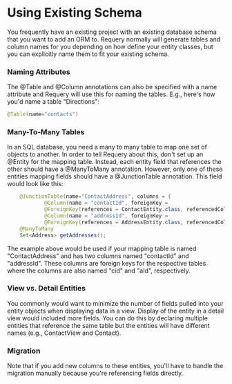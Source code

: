 Using Existing Schema
=====================

You frequently have an existing project with an existing database schema that you want to add an ORM to.  Requery normally will generate tables and column names for you depending on how define your entity classes, but you can explicitly name them to fit your existing schema.

### Naming Attributes
The @Table and @Column annotations can also be specified with a name attribute and Requery will use this for naming the tables.  E.g., here's how you'd name a table "Directions":

```java
@Table(name="contacts")
```

### Many-To-Many Tables

In an SQL database, you need a many to many table to map one set of objects to another.  In order to tell Requery about this, don't set up an @Entity for the mapping table.  Instead, each entity field that references the other should have a @ManyToMany annotation.  However, only one of these entities mapping fields should have a @JunctionTable annotation.  This field would look like this:

```java
    @JunctionTable(name="ContactAddress", columns = {
            @Column(name = "contactId", foreignKey =
            @ForeignKey(references = ContactEntity.class, referencedColumn = "cid")),
            @Column(name = "addressId", foreignKey =
            @ForeignKey(references = AddressEntity.class, referencedColumn = "aid")) })
    @ManyToMany
    Set<Address> getAddresses();
```

The example above would be used if your mapping table is named "ContactAddress" and has two columns named "contactId" and "addressId".  These columns are foreign keys for the respective tables where the columns are also named "cid" and "aId", respectively.

### View vs. Detail Entities
You commonly would want to minimize the number of fields pulled into your entity objects when displaying data in a view.  Display of the entity in a detail view would included more fields.  You can do this by declaring multiple entities that reference the same table but the entities will have different names (e.g., ContactView and Contact).

### Migration

Note that if you add new columns to these entities, you'll have to handle the migration manually because you're referencing fields directly.